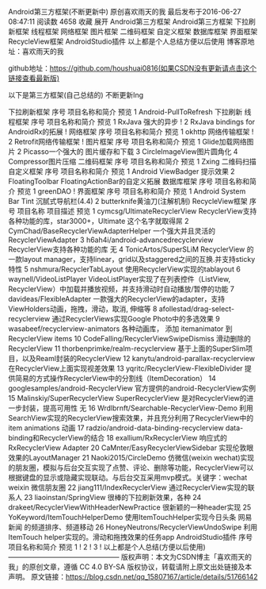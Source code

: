 Android第三方框架(不断更新中)
原创喜欢雨天的我 最后发布于2016-06-27 08:47:11 阅读数 4658  收藏
展开
Android第三方框架
Android第三方框架
下拉刷新框架
线程框架
网络框架
图片框架
二维码框架
自定义框架
数据库框架
界面框架
RecycleView框架
AndroidStudio插件
以上都是个人总结方便以后使用
博客原地址：喜欢雨天的我

github地址：https://github.com/houshuai0816(如果CSDN没有更新请点击这个链接查看最新版)

以下是第三方框架(自己总结的) 不断更新Ing

下拉刷新框架
序号	项目名称和简介	预览
1	Android-PullToRefresh
下拉刷新
线程框架
序号	项目名称和简介	预览
1	RxJava
强大的异步	!
2	RxJava bindings for AndroidRx的拓展	!
网络框架
序号	项目名称和简介	预览
1	okhttp
网络传输框架	!
2	Retrofit网络传输框架	!
图片框架
序号	项目名称和简介	预览
1	Glide加载网络图片
2	Picasso一个强大的
图片缓存和下载
3	CircleImageView图片圆角化
4	Compressor图片压缩
二维码框架
序号	项目名称和简介	预览
1	Zxing
二维码扫描
自定义框架
序号	项目名称和简介	预览
1	Android ViewBadger
提示效果
2	FloatingToolbar FloatingActionBar的自定义拓展
数据库框架
序号	项目名称和简介	预览
1	greenDAO	!
界面框架
序号	项目名称和简介	预览
1	Android System Bar Tint
沉腻式导航栏(4.4)
2	butterknife黄油刀(注解机制)
RecycleView框架
序号	项目名称	项目描述	预览
1	cymcsg/UltimateRecyclerView	RecyclerView支持各种功能的库，star3000+，Ultimate 这个名字就取得屌
2	CymChad/BaseRecyclerViewAdapterHelper	一个强大并且灵活的RecyclerViewAdapter
3	h6ah4i/android-advancedrecyclerview	RecyclerView支持各种功能的库	无
4	TonicArtos/SuperSLiM	RecyclerView 的一款layout manager，支持linear，grid以及staggered之间的互换.并支持sticky特性
5	nshmura/RecyclerTabLayout	使用RecyclerView实现的tablayout
6	waynell/VideoListPlayer	VideoListPlayer实现了在列表控件（ListView, RecyclerView）中加载并播放视频，并支持滑动时自动播放/暂停的功能
7	davideas/FlexibleAdapter	一款强大的RecyclerView的adapter，支持ViewHolders动画，拖拽，滑动，取消, 伸缩等
8	afollestad/drag-select-recyclerview	通过RecyclerViews实现Google Photo中的多选效果
9	wasabeef/recyclerview-animators	各种动画库， 添加 itemanimator 到 RecyclerView items
10	CodeFalling/RecyclerViewSwipeDismiss	滑动删除的RecyclerView
11	thorbenprimke/realm-recyclerview	基于上面的SuperSlim项目，以及Reaml封装的RecyclerView
12	kanytu/android-parallax-recyclerview	在RecyclerView上面实现视差效果
13	yqritc/RecyclerView-FlexibleDivider	提供简易的方式操作RecyclerView中的分割线（ItemDecoration）
14	googlesamples/android-RecyclerView	官方提供的android-RecyclerView实例
15	Malinskiy/SuperRecyclerView	SuperRecyclerView 是对RecyclerView的进一步封装，提高可用性	无
16	Wrdlbrnft/Searchable-RecyclerView-Demo	利用SearchView实现的RecyclerView搜索效果，并且充分利用了RecyclerView中的item animations 动画
17	radzio/android-data-binding-recyclerview	data-binding和RecyclerView的结合
18	exallium/RxRecyclerView	响应式的RxRecyclerView Adapter
20	CaMnter/EasyRecyclerViewSidebar	实现伦敦眼效果的LayoutManager
21	Naoki2015/CircleDemo	仿微信(weixin wechat)实现的朋友圈，模拟与后台交互实现了点赞、评论、删除等功能，RecyclerView可以根据键盘的显示或隐藏实现联动。与后台交互采用mvp模式。关键字：wechat weixin 微信朋友圈
22	jiang111/IndexRecyclerView	通过RecyclerView实现的联系人
23	liaoinstan/SpringView	很棒的下拉刷新效果，各种
24	drakeet/RecyclerViewWithHeaderNewPractice	很新颖的一种header实现
25	YoKeyword/ItemTouchHelperDemo	使用ItemTouchHelper实现今日头条 网易新闻 的频道排序、频道移动
26	HoneyNeutrons/RecyclerViewUndoSwipe	利用 ItemTouch helper实现的。滑动和拖拽效果的任务app
AndroidStudio插件
序号	项目名称和简介	预览
1		!
2		!
3		!
以上都是个人总结(方便以后使用)
————————————————
版权声明：本文为CSDN博主「喜欢雨天的我」的原创文章，遵循 CC 4.0 BY-SA 版权协议，转载请附上原文出处链接及本声明。
原文链接：https://blog.csdn.net/qq_15807167/article/details/51766142